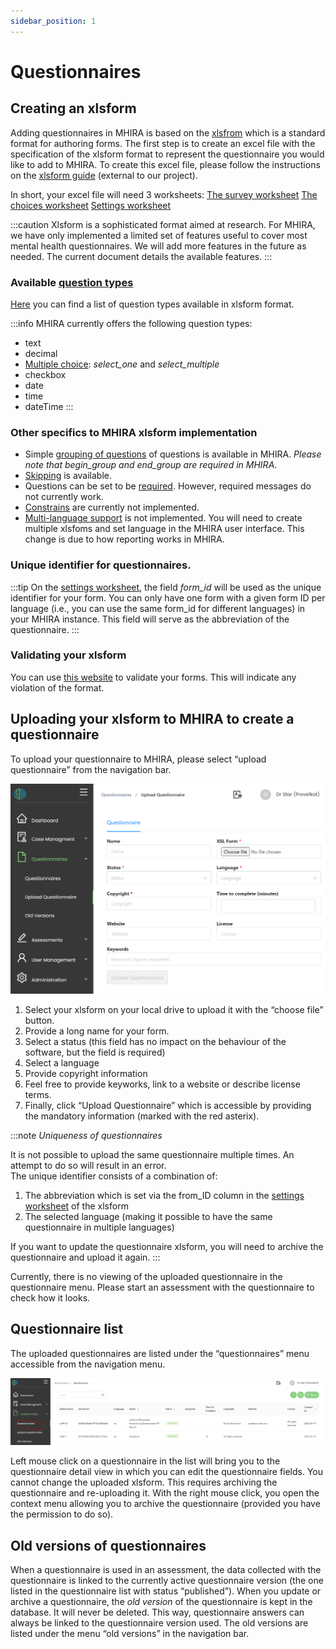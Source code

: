 ```yaml
---
sidebar_position: 1
---
```


# Questionnaires 

## Creating an xlsform
Adding questionnaires in MHIRA is based on the [xlsfrom](https://xlsform.org/) which is a standard format for authoring forms. 
The first step is to create an excel file with the specification of the xlsform format to represent the questionnaire you would like to add to MHIRA. 
To create this excel file, please follow the instructions on the [xlsform guide](https://xlsform.org/) (external to our project).

 In short, your excel file will need 3 worksheets:
[The survey worksheet](https://xlsform.org/en/#the-survey-worksheet)
[The choices worksheet](https://xlsform.org/en/#the-choices-worksheet)
[Settings worksheet](https://xlsform.org/en/#settings-worksheet) 

:::caution
Xlsform is a sophisticated format aimed at research. For MHIRA, we have only implemented a limited set of features useful to cover most mental health questionnaires. We will add more features in the future as needed. The current document details the available features.
:::

### Available [question types](https://xlsform.org/en/#question-types)

[Here](https://xlsform.org/en/#question-types) you can find a list of question types available in xlsform format.  

:::info
MHIRA currently offers the following question types:
- text
- decimal
- [Multiple choice](https://xlsform.org/en/#multiple-choice): *select_one* and *select_multiple*
- checkbox
- date
- time
- dateTime
:::

### Other specifics to MHIRA xlsform implementation

- Simple  [grouping of questions](https://xlsform.org/en/#grouping-questions) of questions is available in MHIRA. *Please note that begin_group and end_group are required in MHIRA*. 
- [Skipping](https://xlsform.org/en/#skipping) is available. 
- Questions can be set to be [required](https://xlsform.org/en/#required). However, required messages do not currently work.
- [Constrains](https://xlsform.org/en/#constraints) are currently not implemented.
- [Multi-language support](https://xlsform.org/en/#multiple-language-support) is not implemented. You will need to create multiple xlsfoms and set language in the MHIRA user interface. This change is due to how reporting works in MHIRA. 

### Unique identifier for questionnaires.

:::tip
On the [settings worksheet](https://xlsform.org/en/#settings-worksheet), the field *form_id* will be used as the unique identifier for your form. You can only have one form with a given form ID per language (i.e., you can use the same form_id for different languages) in your MHIRA instance.  This field will serve as the abbreviation of the questionnaire.
:::

### Validating your xlsform

You can use [this website](xyz.com) to validate your forms. This will indicate any violation of the format. 

## Uploading your xlsform to MHIRA to create a questionnaire

To upload your questionnaire to MHIRA, please select “upload questionnaire” from the navigation bar. 

![upload_questionnaire](./img/upload-questionnaire.png "Uploading questionnaires")


1. Select your xlsform on your local drive to upload it with the “choose file” button.
2. Provide a long name for your form. 
3. Select a status (this field has no impact on the behaviour of the software, but the field is required)
4. Select a language
5. Provide copyright information
6. Feel free to provide keyworks, link to a website or describe license terms. 
7. Finally, click “Upload Questionnaire” which is accessible by providing the mandatory information (marked with the red asterix). 

:::note
*Uniqueness of questionnaires*

It is not possible to upload the same questionnaire multiple times. An attempt to do so will result in an error.  
The unique identifier consists of a combination of:
1. The abbreviation which is set via the from_ID column in the [settings worksheet](https://xlsform.org/en/#settings-worksheet) of the xlsform
2. The selected language (making it possible to have the same questionnaire in multiple languages)  

If you want to update the questionnaire xlsform, you will need to archive the questionnaire and upload it again.
:::

Currently, there is no viewing of the uploaded questionnaire in the questionnaire menu. Please start an assessment with the questionnaire to check how it looks. 

## Questionnaire list

The uploaded questionnaires are listed under the “questionnaires” menu accessible from the navigation menu. 

![questionnaire_list](./img/questionnaire-list.png "questionnaire list")

Left mouse click on a questionnaire in the list will bring you to the questionnaire detail view in which you can edit the questionnaire fields. You cannot change the uploaded xlsform. This requires archiving the questionnaire and re-uploading it. 
With the right mouse click, you open the context menu allowing you to archive the questionnaire (provided you have the permission to do so). 

 ##  Old versions of questionnaires

When a questionnaire is used in an assessment, the data collected with the questionnaire is linked to the currently active questionnaire version (the one listed in the questionnaire list with status “published”). When you update or archive a questionnaire, the *old version* of the questionnaire is kept in the database. It will never be deleted.  This way, questionnaire answers can always be linked to the questionnaire version used. The old versions are listed under the menu “old versions” in the navigation bar. 
